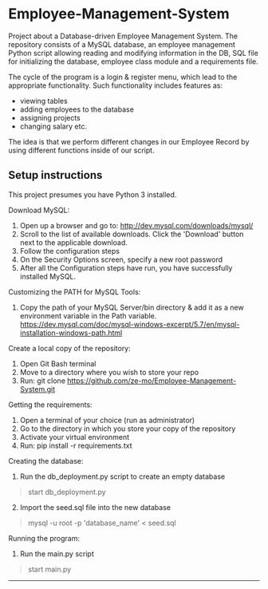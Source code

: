 # Employee-Management-System

Project about a Database-driven Employee Management System. The repository consists of a MySQL database, an employee management Python script allowing reading and modifying information in the DB, SQL file for initializing the database, employee class module and a requirements file.

The cycle of the program is a login & register menu, which lead to the appropriate functionality. 
Such functionality includes features as:
- viewing tables
- adding employees to the database
- assigning projects
- changing salary
etc.

The idea is that we perform different changes in our Employee Record by using different functions inside of our script.


Setup instructions
-------------------
This project presumes you have Python 3 installed.

Download MySQL:
1. Open up a browser and go to: http://dev.mysql.com/downloads/mysql/
2. Scroll to the list of available downloads. Click the 'Download' button next to the applicable download.
3. Follow the configuration steps 
4. On the Security Options screen, specify a new root password
5. After all the Configuration steps have run, you have successfully installed MySQL.

Customizing the PATH for MySQL Tools:
1. Copy the path of your MySQL Server/bin directory & add it as a new environment variable in the Path variable.
https://dev.mysql.com/doc/mysql-windows-excerpt/5.7/en/mysql-installation-windows-path.html

Create a local copy of the repository:
1. Open Git Bash terminal
2. Move to a directory where you wish to store your repo
3. Run: git clone https://github.com/ze-mo/Employee-Management-System.git

Getting the requirements:
1. Open a terminal of your choice (run as administrator)
2. Go to the directory in which you store your copy of the repository
3. Activate your virtual environment
4. Run: pip install -r requirements.txt 

Creating the database:
1. Run the db_deployment.py script to create an empty database
> start db_deployment.py
2. Import the seed.sql file into the new database
> mysql -u root -p 'database_name' < seed.sql

Running the program:
1. Run the main.py script
> start main.py
------------------
